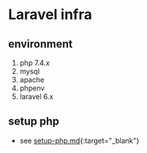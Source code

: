 # Laravel infra

## environment

1. php 7.4.x
2. mysql
3. apache
4. phpenv
5. laravel 6.x

## setup php

- see [setup-php.md](./setup-php.md){:target="_blank"}